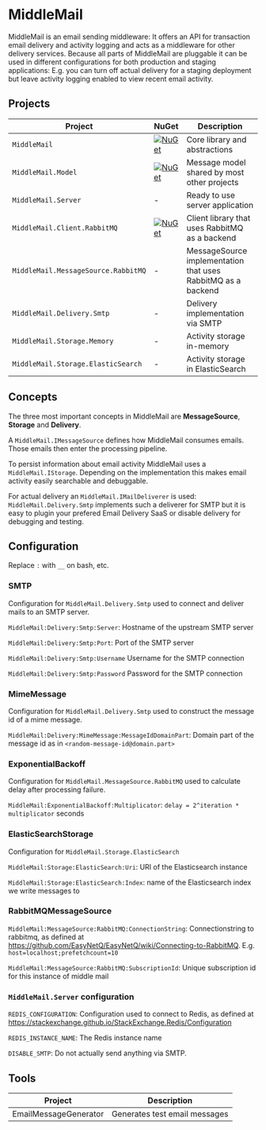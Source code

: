 # MiddleMail

MiddleMail is an email sending middleware: It offers an API for transaction email delivery and activity logging and acts as a middleware for other delivery services.
Because all parts of MiddleMail are pluggable it can be used in different configurations for both production and staging applications: E.g. you can turn off actual delivery for a staging deployment but leave activity logging enabled to view recent email activity.

## Projects

| Project                               | NuGet     | Description |
|  -----------------------------------  |  -------- |  -----------------------------------------------------------  |
| `MiddleMail`                          | [![NuGet](https://img.shields.io/nuget/v/MiddleMail?style=flat-square)](https://www.nuget.org/packages/MiddleMail/) |  Core library and abstractions     |
| `MiddleMail.Model`                    | [![NuGet](https://img.shields.io/nuget/v/MiddleMail.Model?style=flat-square)](https://www.nuget.org/packages/MiddleMail.Model/) | Message model shared by most other projects                   |
| `MiddleMail.Server`                   | -         | Ready to use server application                               |
| `MiddleMail.Client.RabbitMQ`          | [![NuGet](https://img.shields.io/nuget/v/MiddleMail.Client.RabbitMQ?style=flat-square)](https://www.nuget.org/packages/MiddleMail.Client.RabbitMQ/) | Client library that uses RabbitMQ as a backend                |
| `MiddleMail.MessageSource.RabbitMQ`   | -         | MessageSource implementation that uses RabbitMQ as a backend  |
| `MiddleMail.Delivery.Smtp`            | -         | Delivery implementation via SMTP                              |
| `MiddleMail.Storage.Memory`           | -         | Activity storage in-memory                                    |
| `MiddleMail.Storage.ElasticSearch`    | -         | Activity storage in ElasticSearch                             |

## Concepts

The three most important concepts in MiddleMail are **MessageSource**, **Storage** and **Delivery**. 

A `MiddleMail.IMessageSource` defines how MiddleMail consumes emails. Those emails then enter the processing pipeline. 

To persist information about email activity MiddleMail uses a `MiddleMail.IStorage`. 
Depending on the implementation this makes email activity easily searchable and debuggable. 

For actual delivery an `MiddleMail.IMailDeliverer` is used: `MiddleMail.Delivery.Smtp` implements such a deliverer for SMTP but it is easy to plugin your prefered Email Delivery SaaS or disable delivery for debugging and testing.

## Configuration

Replace `:` with `__` on bash, etc.

### SMTP

Configuration for `MiddleMail.Delivery.Smtp` used to connect and deliver mails to an SMTP server.

`MiddleMail:Delivery:Smtp:Server`: Hostname of the upstream SMTP server

`MiddleMail:Delivery:Smtp:Port`: Port of the SMTP server

`MiddleMail:Delivery:Smtp:Username` Username for the SMTP connection

`MiddleMail:Delivery:Smtp:Password` Password for the SMTP connection

### MimeMessage

Configuration for `MiddleMail.Delivery.Smtp` used to construct the message id of a mime message.

`MiddleMail:Delivery:MimeMessage:MessageIdDomainPart`: Domain part of the message id as in `<random-message-id@domain.part>`

### ExponentialBackoff

Configuration for `MiddleMail.MessageSource.RabbitMQ` used to calculate delay after processing failure.

`MiddleMail:ExponentialBackoff:Multiplicator`: `delay = 2^iteration * multiplicator` seconds

### ElasticSearchStorage

Configuration for `MiddleMail.Storage.ElasticSearch` 

`MiddleMail:Storage:ElasticSearch:Uri`: URI of the Elasticsearch instance

`MiddleMail:Storage:ElasticSearch:Index`: name of the Elasticsearch index we write messages to

### RabbitMQMessageSource

`MiddleMail:MessageSource:RabbitMQ:ConnectionString`: Connectionstring to rabbitmq, as defined at https://github.com/EasyNetQ/EasyNetQ/wiki/Connecting-to-RabbitMQ. E.g. `host=localhost;prefetchcount=10`

`MiddleMail:MessageSource:RabbitMQ:SubscriptionId`: Unique subscription id for this instance of middle mail

### `MiddleMail.Server` configuration

`REDIS_CONFIGURATION`: Configuration used to connect to Redis, as defined at https://stackexchange.github.io/StackExchange.Redis/Configuration

`REDIS_INSTANCE_NAME`: The Redis instance name

`DISABLE_SMTP`: Do not actually send anything via SMTP.

## Tools

| Project               | Description                    |
| --------------------- | ------------------------------ |
| EmailMessageGenerator | Generates test email messages  |
